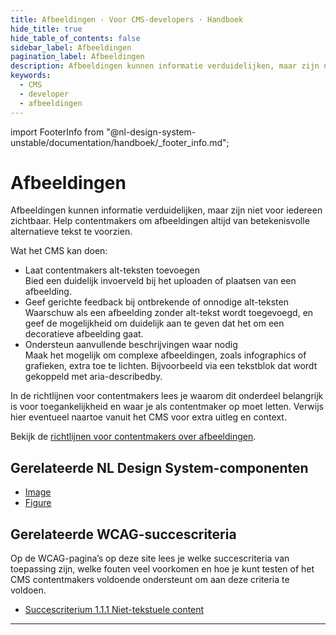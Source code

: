 ```yaml
---
title: Afbeeldingen · Voor CMS-developers · Handboek
hide_title: true
hide_table_of_contents: false
sidebar_label: Afbeeldingen
pagination_label: Afbeeldingen
description: Afbeeldingen kunnen informatie verduidelijken, maar zijn niet voor iedereen zichtbaar. Help contentmakers om afbeeldingen altijd van betekenisvolle alternatieve tekst te voorzien.
keywords:
  - CMS
  - developer
  - afbeeldingen
---
```


<!-- @license CC0-1.0 -->

import FooterInfo from "@nl-design-system-unstable/documentation/handboek/\_footer_info.md";

# Afbeeldingen

Afbeeldingen kunnen informatie verduidelijken, maar zijn niet voor iedereen zichtbaar. Help contentmakers om afbeeldingen altijd van betekenisvolle alternatieve tekst te voorzien.

Wat het CMS kan doen:

- Laat contentmakers alt-teksten toevoegen  
  Bied een duidelijk invoerveld bij het uploaden of plaatsen van een afbeelding.
- Geef gerichte feedback bij ontbrekende of onnodige alt-teksten  
  Waarschuw als een afbeelding zonder alt-tekst wordt toegevoegd, en geef de mogelijkheid om duidelijk aan te geven dat het om een decoratieve afbeelding gaat.
- Ondersteun aanvullende beschrijvingen waar nodig  
  Maak het mogelijk om complexe afbeeldingen, zoals infographics of grafieken, extra toe te lichten. Bijvoorbeeld via een tekstblok dat wordt gekoppeld met aria-describedby.

In de richtlijnen voor contentmakers lees je waarom dit onderdeel belangrijk is voor toegankelijkheid en waar je als contentmaker op moet letten. Verwijs hier eventueel naartoe vanuit het CMS voor extra uitleg en context.

Bekijk de [richtlijnen voor contentmakers over afbeeldingen](/richtlijnen/content/afbeeldingen).

## Gerelateerde NL Design System-componenten

- [Image](/image)
- [Figure](/figure)

## Gerelateerde WCAG-succescriteria

Op de WCAG-pagina’s op deze site lees je welke succescriteria van toepassing zijn, welke fouten veel voorkomen en hoe je kunt testen of het CMS contentmakers voldoende ondersteunt om aan deze criteria te voldoen.

- [Succescriterium 1.1.1 Niet-tekstuele content](/wcag/1.1.1)

---

<FooterInfo />

